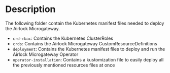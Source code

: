 # Description
The following folder contain the Kubernetes manifest files needed to deploy the Airlock Microgateway.
* `crd-rbac`: Contains the Kubernetes ClusterRoles
* `crds`: Contains the Airlock Microgateway CustomResourceDefinitions
* `deployment`: Contains the Kubernetes manifest files to deploy and run the Airlock Microgateway Operator
* `operator-installation`: Contains a kustomization file to easily deploy all the previously mentioned resources files at once  